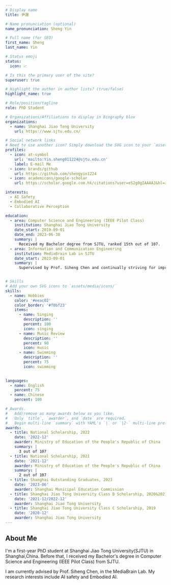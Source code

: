 ```yaml
---
# Display name
title: 尹晟

# Name pronunciation (optional)
name_pronunciation: Sheng Yin

# Full name (for SEO)
first_name: Sheng
last_name: Yin

# Status emoji
status:
  icon: 📈

# Is this the primary user of the site?
superuser: true

# Highlight the author in author lists? (true/false)
highlight_name: true

# Role/position/tagline
role: PhD Student

# Organizations/Affiliations to display in Biography blox
organizations:
  - name: Shanghai Jiao Tong University
    url: https://www.sjtu.edu.cn/

# Social network links
# Need to use another icon? Simply download the SVG icon to your `assets/media/icons/` folder.
profiles:
  - icon: at-symbol
    url: 'mailto:Yin.sheng011224@sjtu.edu.cn'
    label: E-mail Me
  - icon: brands/github
    url: https://github.com/shengyin1224
  - icon: academicons/google-scholar
    url: https://scholar.google.com.hk/citations?user=eS2g0gIAAAAJ&hl=zh-CN

interests:
  - AI Safety
  - Embodied AI
  - Collaborative Perception

education:
  - area: Computer Science and Engineering (IEEE Pilot Class)
    institution: Shanghai Jiao Tong University
    date_start: 2019-09-01
    date_end: 2023-06-30
    summary: |
      Received my Bachelor degree from SJTU, ranked 15th out of 107.
  - area: Information and Communication Engineering
    institution: MediaBrain Lab in SJTU
    date_start: 2023-09-01
    summary: |
      Supervised by Prof. Siheng Chen and continually striving for improvement.


# Skills
# Add your own SVG icons to `assets/media/icons/`
skills:
  - name: Hobbies
    color: '#eeac02'
    color_border: '#f0bf23'
    items:
      - name: Singing
        description: ''
        percent: 100
        icon: singing
      - name: Music Review
        description: ''
        percent: 90
        icon: music
      - name: Swimming
        description: ''
        percent: 75
        icon: swimming
      

languages:
  - name: English
    percent: 75
  - name: Chinese
    percent: 100

# Awards.
#   Add/remove as many awards below as you like.
#   Only `title`, `awarder`, and `date` are required.
#   Begin multi-line `summary` with YAML's `|` or `|2-` multi-line prefix and indent 2 spaces below.
awards:
  - title: National Scholarship, 2022
    date: '2022-12'
    awarder: Ministry of Education of the People's Republic of China
    summary: |
      3 out of 107
  - title: National Scholarship, 2021
    date: '2021-12'
    awarder: Ministry of Education of the People's Republic of China
    summary: |
      2 out of 107
  - title: Shanghai Outstanding Graduates, 2023
    date: '2023-06'
    awarder: Shanghai Municipal Education Commission
  - title: Shanghai Jiao Tong University Class B Scholarship, 2020&2021
    date: '2021-12/2022-12'
    awarder: Shanghai Jiao Tong University
  - title: Shanghai Jiao Tong University Class C Scholarship, 2019
    date: '2020-12'
    awarder: Shanghai Jiao Tong University
---
```


## About Me

I'm a first-year PhD student at Shanghai Jiao Tong University(SJTU) in Shanghai,China. Before that, I received my Bachelor's degree in Computer Science and Engineering (IEEE Pilot Class) from SJTU. 

I am currently advised by Prof. Siheng Chen, in the MediaBrain Lab. My research interests include AI safety and Embodied AI.
